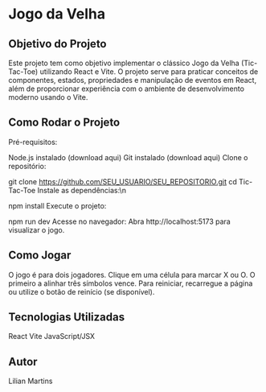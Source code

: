 # Jogo da Velha


## Objetivo do Projeto
Este projeto tem como objetivo implementar o clássico Jogo da Velha (Tic-Tac-Toe) utilizando React e Vite. O projeto serve para praticar conceitos de componentes, estados, propriedades e manipulação de eventos em React, além de proporcionar experiência com o ambiente de desenvolvimento moderno usando o Vite.

## Como Rodar o Projeto
Pré-requisitos:

Node.js instalado (download aqui)
Git instalado (download aqui)
Clone o repositório:

git clone https://github.com/SEU_USUARIO/SEU_REPOSITORIO.git
cd Tic-Tac-Toe
Instale as dependências:\n

npm install
Execute o projeto:

npm run dev
Acesse no navegador: Abra http://localhost:5173 para visualizar o jogo.

## Como Jogar
O jogo é para dois jogadores.
Clique em uma célula para marcar X ou O.
O primeiro a alinhar três símbolos vence.
Para reiniciar, recarregue a página ou utilize o botão de reinício (se disponível).
## Tecnologias Utilizadas
React
Vite
JavaScript/JSX

## Autor
Lilian Martins
